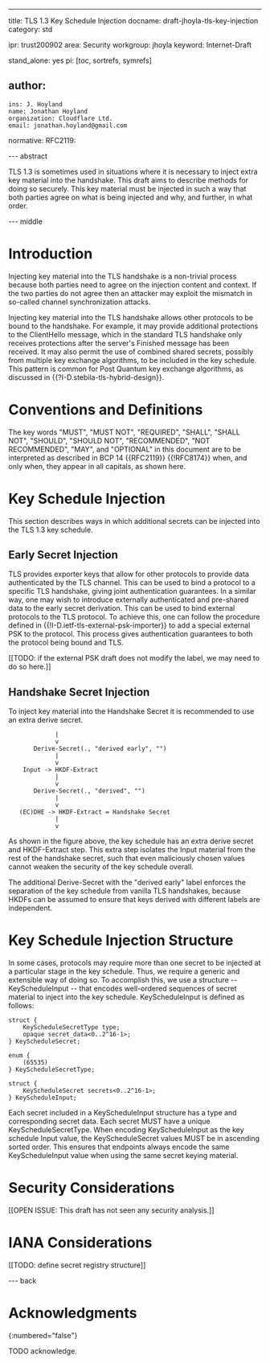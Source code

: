 ---
title: TLS 1.3 Key Schedule Injection
docname: draft-jhoyla-tls-key-injection
category: std

ipr: trust200902
area: Security
workgroup: jhoyla
keyword: Internet-Draft

stand_alone: yes
pi: [toc, sortrefs, symrefs]

author:
 -
    ins: J. Hoyland
    name: Jonathan Hoyland
    organization: Cloudflare Ltd.
    email: jonathan.hoyland@gmail.com

normative:
  RFC2119:


--- abstract

TLS 1.3 is sometimes used in situations where it is necessary to inject extra key
material into the handshake. This draft aims to describe methods for doing
so securely.  This key material must be injected in such a way that both parties
agree on what is being injected and why, and further, in what order.

--- middle

# Introduction

Injecting key material into the TLS handshake is a non-trivial process because
both parties need to agree on the injection content and context.  If the two
parties do not agree then an attacker may exploit the mismatch in so-called channel 
synchronization attacks.

Injecting key material into the TLS handshake allows other protocols to be bound
to the handshake. For example, it may provide additional protections to the ClientHello 
message, which in the standard TLS handshake only receives protections after the 
server's Finished message has been received. It may also permit the use of 
combined shared secrets, possibly from multiple key exchange algorithms, to be 
included in the key schedule. This pattern is common for Post Quantum key exchange
algorithms, as discussed in {{?I-D.stebila-tls-hybrid-design}}.

# Conventions and Definitions

The key words "MUST", "MUST NOT", "REQUIRED", "SHALL", "SHALL NOT", "SHOULD",
"SHOULD NOT", "RECOMMENDED", "NOT RECOMMENDED", "MAY", and "OPTIONAL" in this
document are to be interpreted as described in BCP 14 {{RFC2119}} {{!RFC8174}}
when, and only when, they appear in all capitals, as shown here.

# Key Schedule Injection

This section describes ways in which additional secrets can be injected into
the TLS 1.3 key schedule.

## Early Secret Injection

TLS provides exporter keys that allow for other protocols to provide
data authenticated by the TLS channel. This can be used to bind a protocol to a
specific TLS handshake, giving joint authentication guarantees.
In a similar way, one may wish to introduce externally authenticated and 
pre-shared data to the early secret derivation. This can be used to bind external 
protocols to the TLS protocol. To achieve this, one can follow the procedure defined 
in {{!I-D.ietf-tls-external-psk-importer}} to add a special external PSK to the protocol. 
This process gives authentication guarantees to both the protocol being bound and TLS.

[[TODO: if the external PSK draft does not modify the label, we may need to do so here.]]

## Handshake Secret Injection

To inject key material into the Handshake Secret it is recommended to use an
extra derive secret.

~~~
             |
             v
       Derive-Secret(., "derived early", "")
             |
             v
    Input -> HKDF-Extract
             |
             v
       Derive-Secret(., "derived", "")
             |
             v
   (EC)DHE -> HKDF-Extract = Handshake Secret
             |
             v
~~~

As shown in the figure above, the key schedule has an extra derive secret and
HKDF-Extract step. This extra step isolates the Input material from the rest of
the handshake secret, such that even maliciously chosen values cannot weaken the
security of the key schedule overall.

The additional Derive-Secret with the "derived early" label enforces the
separation of the key schedule from vanilla TLS handshakes, because HKDFs
can be assumed to ensure that keys derived with different labels are
independent.

# Key Schedule Injection Structure

In some cases, protocols may require more than one secret to be injected at a particular 
stage in the key schedule. Thus, we require a generic and extensible way of doing so.
To accomplish this, we use a structure --  KeyScheduleInput -- that encodes well-ordered 
sequences of secret material to inject into the key schedule. KeyScheduleInput is defined 
as follows:

~~~
struct {
    KeyScheduleSecretType type;
    opaque secret_data<0..2^16-1>;
} KeyScheduleSecret;

enum {
    (65535)
} KeyScheduleSecretType;

struct {
    KeyScheduleSecret secrets<0..2^16-1>;
} KeyScheduleInput;
~~~

Each secret included in a KeyScheduleInput structure has a type and corresponding secret data.
Each secret MUST have a unique KeyScheduleSecretType. When encoding KeyScheduleInput as the
key schedule Input value, the KeyScheduleSecret values MUST be in ascending sorted order. This 
ensures that endpoints always encode the same KeyScheduleInput value when using the same
secret keying material.

# Security Considerations

[[OPEN ISSUE: This draft has not seen any security analysis.]]

# IANA Considerations

[[TODO: define secret registry structure]]

--- back

# Acknowledgments
{:numbered="false"}

TODO acknowledge.
